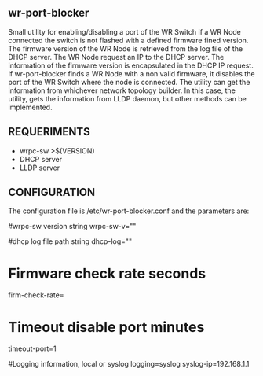 wr-port-blocker
---------------

Small utility for enabling/disabling a port of the WR Switch
if a WR Node connected the switch is not flashed with a defined 
firmware fined version. The firmware version of the WR Node
is retrieved from the log file of the DHCP server. The WR Node
request an IP to the DHCP server. The information of the firmware
version is encapsulated in the DHCP IP request.
If wr-port-blocker finds a WR Node with a non valid firmware,
it disables the port of the WR Switch where the node is connected.
The utility can get the information from whichever network topology
builder. In this case, the utility, gets the information from LLDP 
daemon, but other methods can be implemented.

REQUERIMENTS
------------
- wrpc-sw >$(VERSION) 
- DHCP server
- LLDP server

CONFIGURATION
-------------
The configuration file is /etc/wr-port-blocker.conf and the
parameters are:

#wrpc-sw version string
wrpc-sw-v=""

#dhcp log file path string
dhcp-log=""

# Firmware check rate seconds
firm-check-rate=

# Timeout disable port minutes
timeout-port=1

#Logging information, local or syslog
logging=syslog
syslog-ip=192.168.1.1


